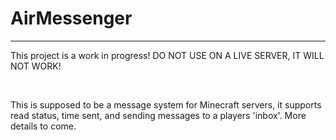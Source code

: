 <h1>AirMessenger</h1>
<hr>
<p>This project is a work in progress! DO NOT USE ON A LIVE SERVER, IT WILL NOT WORK!</p>
<br>
<p>This is supposed to be a message system for Minecraft servers, it supports read status, time sent, and sending messages to a players 'inbox'. 
More details to come.</p>